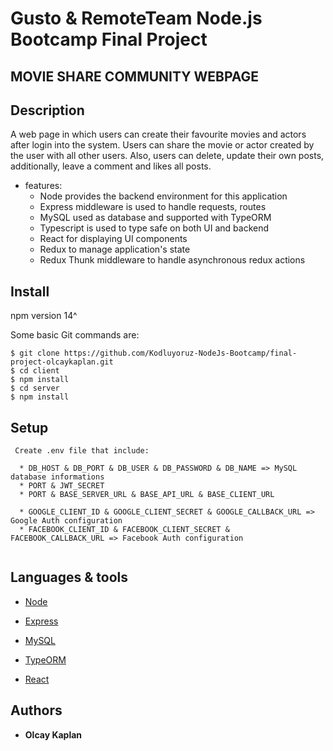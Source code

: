 # Gusto & RemoteTeam Node.js Bootcamp Final Project
## MOVIE SHARE COMMUNITY WEBPAGE

## Description

A web page in which users can create their favourite movies and actors after login into the system. Users can share the movie or actor created by the user with all other users.
Also, users can delete, update their own posts, additionally, leave a comment and likes all posts.


* features:
  * Node provides the backend environment for this application
  * Express middleware is used to handle requests, routes
  * MySQL used as database and supported with TypeORM
  * Typescript is used to type safe on both UI and backend 
  * React for displaying UI components
  * Redux to manage application's state
  * Redux Thunk middleware to handle asynchronous redux actions

## Install
npm version 14^

Some basic Git commands are:
```
$ git clone https://github.com/Kodluyoruz-NodeJs-Bootcamp/final-project-olcaykaplan.git
$ cd client 
$ npm install
$ cd server 
$ npm install
```

## Setup

```
 Create .env file that include:

  * DB_HOST & DB_PORT & DB_USER & DB_PASSWORD & DB_NAME => MySQL database informations
  * PORT & JWT_SECRET
  * PORT & BASE_SERVER_URL & BASE_API_URL & BASE_CLIENT_URL
  
  * GOOGLE_CLIENT_ID & GOOGLE_CLIENT_SECRET & GOOGLE_CALLBACK_URL => Google Auth configuration
  * FACEBOOK_CLIENT_ID & FACEBOOK_CLIENT_SECRET & FACEBOOK_CALLBACK_URL => Facebook Auth configuration
  
```
## Languages & tools

- [Node](https://nodejs.org/en/)

- [Express](https://expressjs.com/)

- [MySQL](https://www.mysql.com/)

- [TypeORM](https://typeorm.io/#/)

- [React](https://reactjs.org/)



## Authors

* **Olcay Kaplan** 
